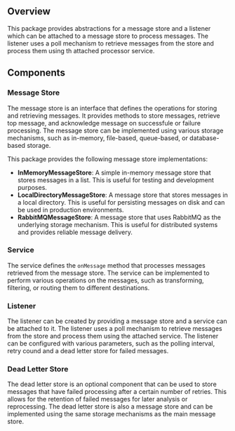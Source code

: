## Overview

This package provides abstractions for a message store and a listener which can be attached to a message store to process messages. The listener uses a poll mechanism to retrieve messages from the store and process them using th attached processor service.

## Components

### Message Store

The message store is an interface that defines the operations for storing and retrieving messages. It provides methods to store messages, retrieve top message, and acknowledge message on successfule or failure processing. The message store can be implemented using various storage mechanisms, such as in-memory, file-based, queue-based, or database-based storage.

This package provides the following message store implementations:

- **InMemoryMessageStore**: A simple in-memory message store that stores messages in a list. This is useful for testing and development purposes.
- **LocalDirectoryMessageStore**: A message store that stores messages in a local directory. This is useful for persisting messages on disk and can be used in production environments.
- **RabbitMQMessageStore**: A message store that uses RabbitMQ as the underlying storage mechanism. This is useful for distributed systems and provides reliable message delivery.

### Service

The service defines the `onMessage` method that processes messages retrieved from the message store. The service can be implemented to perform various operations on the messages, such as transforming, filtering, or routing them to different destinations.

### Listener

The listener can be created by providing a message store and a service can be attached to it. The listener uses a poll mechanism to retrieve messages from the store and process them using the attached service. The listener can be configured with various parameters, such as the polling interval, retry cound and a dead letter store for failed messages.

### Dead Letter Store

The dead letter store is an optional component that can be used to store messages that have failed processing after a certain number of retries. This allows for the retention of failed messages for later analysis or reprocessing. The dead letter store is also a message store and can be implemented using the same storage mechanisms as the main message store.
